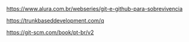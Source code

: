 https://www.alura.com.br/webseries/git-e-github-para-sobrevivencia

https://trunkbaseddevelopment.com/q

https://git-scm.com/book/pt-br/v2

